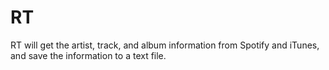 # RT
RT will get the artist, track, and album information from Spotify and iTunes, and save the information to a text file.
